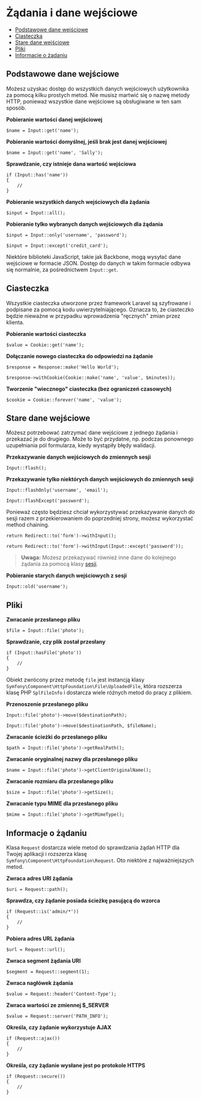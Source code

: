 # Żądania i dane wejściowe

- [Podstawowe dane wejściowe](#basic-input)
- [Ciasteczka](#cookies)
- [Stare dane wejściowe](#old-input)
- [Pliki](#files)
- [Informacje o żądaniu](#request-information)

<a name="basic-input"></a>
## Podstawowe dane wejściowe

Możesz uzyskac dostęp do wszystkich danych wejściowych użytkownika za pomocą kilku prostych metod. Nie musisz martwić się o nazwę metody HTTP, ponieważ wszystkie dane wejściowe są obsługiwane w ten sam sposób.

**Pobieranie wartości danej wejściowej**

	$name = Input::get('name');

**Pobieranie wartości domyślnej, jeśli brak jest danej wejściowej**

	$name = Input::get('name', 'Sally');

**Sprawdzanie, czy istnieje dana wartość wejściowa**

	if (Input::has('name'))
	{
		//
	}

**Pobieranie wszystkich danych wejściowych dla żądania**

	$input = Input::all();

**Pobieranie tylko wybranych danych wejściowych dla żądania**

	$input = Input::only('username', 'password');

	$input = Input::except('credit_card');

Niektóre biblioteki JavaScript, takie jak Backbone, mogą wysyłać dane wejściowe w formacie JSON. Dostęp do danych w takim formacie odbywa się normalnie, za pośrednictwem `Input::get`.

<a name="cookies"></a>
## Ciasteczka

Wszystkie ciasteczka utworzone przez framework Laravel są szyfrowane i podpisane za pomocą kodu uwierzytelniającego. Oznacza to, że ciasteczko będzie nieważne w przypadku wprowadzenia "ręcznych" zmian przez klienta.

**Pobieranie wartości ciasteczka**

	$value = Cookie::get('name');

**Dołączanie nowego ciasteczka do odpowiedzi na żądanie**

	$response = Response::make('Hello World');

	$response->withCookie(Cookie::make('name', 'value', $minutes));

**Tworzenie "wiecznego" ciasteczka (bez ograniczeń czasowych)**

	$cookie = Cookie::forever('name', 'value');

<a name="old-input"></a>
## Stare dane wejściowe

Możesz potrzebować zatrzymać dane wejściowe z jednego żądania i przekazać je do drugiego. Może to być przydatne, np. podczas ponownego uzupełniania pól formularza, kiedy wystąpiły błędy walidacji. 

**Przekazywanie danych wejściowych do zmiennych sesji**

	Input::flash();

**Przekazywanie tylko niektórych danych wejściowych do zmiennych sesji**

	Input::flashOnly('username', 'email');

	Input::flashExcept('password');

Ponieważ często będziesz chciał wykorzystywać przekazywanie danych do sesji razem z przekierowaniem do poprzedniej strony, możesz wykorzystać method chaining.

	return Redirect::to('form')->withInput();

	return Redirect::to('form')->withInput(Input::except('password'));

> **Uwaga:** Możesz przekazywać również inne dane do kolejnego żądania za pomocą klasy [sesji](/session).

**Pobieranie starych danych wejściowych z sesji**

	Input::old('username');

<a name="files"></a>
## Pliki

**Zwracanie przesłanego pliku**

	$file = Input::file('photo');

**Sprawdzanie, czy plik został przesłany**

	if (Input::hasFile('photo'))
	{
		//
	}

Obiekt zwrócony przez metodę `file` jest instancją klasy `Symfony\Component\HttpFoundation\File\UploadedFile`, która rozszerza klasę PHP `SplFileInfo` i dostarcza wiele różnych metod do pracy z plikiem.

**Przenoszenie przesłanego pliku**

	Input::file('photo')->move($destinationPath);

	Input::file('photo')->move($destinationPath, $fileName);

**Zwracanie ścieżki do przesłanego pliku**

	$path = Input::file('photo')->getRealPath();

**Zwracanie oryginalnej nazwy dla przesłanego pliku**

	$name = Input::file('photo')->getClientOriginalName();

**Zwracanie rozmiaru dla przesłanego pliku**

	$size = Input::file('photo')->getSize();

**Zwracanie typu MIME dla przesłanego pliku**

	$mime = Input::file('photo')->getMimeType();

<a name="request-information"></a>
## Informacje o żądaniu

Klasa `Request` dostarcza wiele metod do sprawdzania żądań HTTP dla Twojej aplikacji i rozszerza klasę `Symfony\Component\HttpFoundation\Request`. Oto niektóre z najważniejszych metod.

**Zwraca adres URI żądania**

	$uri = Request::path();

**Sprawdza, czy żądanie posiada ścieżkę pasującą do wzorca**

	if (Request::is('admin/*'))
	{
		//
	}

**Pobiera adres URL żądania**

	$url = Request::url();

**Zwraca segment żądania URI**

	$segment = Request::segment(1);

**Zwraca nagłówek żądania**

	$value = Request::header('Content-Type');

**Zwraca wartości ze zmiennej $_SERVER**

	$value = Request::server('PATH_INFO');

**Określa, czy żądanie wykorzystuje AJAX**

	if (Request::ajax())
	{
		//
	}

**Określa, czy żądanie wysłane jest po protokole HTTPS**

	if (Request::secure())
	{
		//
	}
